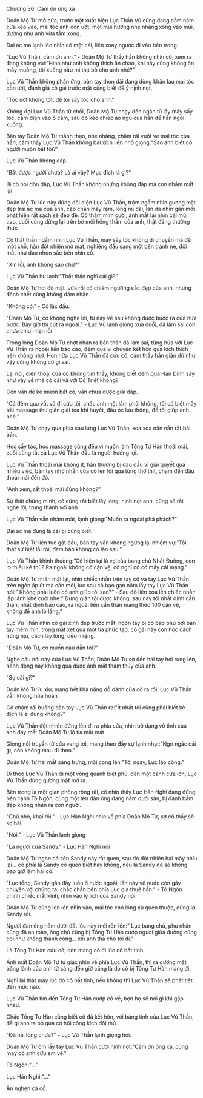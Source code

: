 




Chương 36: Cảm ơn ông xã


Doãn Mộ Tư mở cửa, trước mặt xuất hiện Lục Thần Vũ cũng đang cầm nắm cửa kéo vào, mái tóc anh còn ướt, một mùi hương nhẹ nhàng xông vào mũi, dường như anh vừa tắm xong.

Đại ác ma lạnh lẽo nhìn cô một cái, liền xoay ngước đi vào bên trong.

“Lục Vũ Thần, cảm ơn anh.” - Doãn Mộ Tư thấy hắn không nhìn cô, xem ra đang không vui:”Hình như anh không thích ăn cháo, khi nãy cũng không ăn mấy muỗng, tôi xuống nấu mì thịt bò cho anh nhé?”

Lục Vũ Thần không phản ứng, bàn tay thon dài đang dùng khăn lau mái tóc còn ướt, đánh giá cô gái trước mặt cũng biết để ý nịnh nọt.

“Tóc ướt không tốt, để tôi sấy tóc cho anh.”

Không đợi Lục Vũ Thần từ chối, Doãn Mộ Tư chạy đến ngăn tủ lấy máy sấy tóc, cắm điện vào ổ cắm, sáu đó kéo chiếc áo ngủ của hắn để hắn ngồi xuống.

Bàn tay Doãn Mộ Tư thành thạo, nhẹ nhàng, chậm rãi vuốt ve mái tóc của hắn, cảm thấy Lục Vũ Thần không bài xích liền nhỏ giọng:”Sao anh biết có người muốn bắt tôi?”

Lục Vũ Thần không đáp.

“Bắt được người chưa? Là ai vậy? Mục đích là gì?"

Bi cô hỏi dồn dập, Lục Vũ Thần không những không đáp mà còn nhắm mắt lại

Doãn Mộ Tư lúc này đứng đối diện Lục Vũ Thần, trộm ngắm nhìn gương mặt đẹp trai ác ma của anh, cặp chân mày rậm, lông mì dài, làn da nhìn gần mới phát hiện rất sạch sẽ đẹp đẽ. Cô thầm mỉm cười, ánh mắt lại nhìn cái mũi cao, cuối cùng dừng lại trên bờ môi hồng thẫm của anh, thật đáng thưởng thức.

Cô thất thần ngắm nhìn Lục Vũ Thần, máy sấy tóc không di chuyển mà để một chỗ, hắn đột nhiên mở mát, nghiêng đầu sang một bên tránh né, đôi mắt như dao nhọn sắc bén nhìn cô.

“Xin lỗi, anh không sao chứ?”

Lục Vũ Thần hừ lạnh:”Thất thần nghĩ cái gì?”

Doãn Mộ Tư hơi đỏ mặt, vừa rồi cô chiêm ngưỡng sắc đẹp của anh, nhưng đánh chết cũng không dám nhận.

“Không có.” - Cô lắc đầu.

"Doãn Mộ Tư, cô không nghe lời, từ nay về sau không được bước ra cửa nửa bước. Bây giờ thì cút ra ngoài." - Lục Vũ lạnh giọng xua đuổi, đã làm sai còn chưa chịu nhận lỗi

Trong lòng Doãn Mộ Tư chợt nhận ra bản thân đã làm sai, từng hứa với Lục Vũ Thần ra ngoài liền báo cáo, đêm qua vì chuyện kết hôn quá kích thích nên không nhớ. Hon nữa Lục Vũ Thần đã cứu cô, cảm thấy hắn giận dữ như vậy cũng không có gì sai.

Lại nói, điện thoại của cô không tìm thấy, không biết đêm qua Hàn Dĩnh say như vậy về nhà có cãi vã với Cố Triết không?

Còn vấn đề kẻ muốn bắt cô, vẫn chưa được giải đáp.

“Cả đêm qua vất vả đi cứu tôi, chắc anh mệt lắm phải không, tôi có biết mấy bài massage thư giãn giải tỏa khí huyết, đầu óc lưu thông, để tôi giúp anh nhé.”

Doãn Mộ Tư chạy qua phía sau lưng Lục Vũ Thần, xoa xoa nắn nắn rất bài bản.

Học sấy tóc, học massage cũng đều vì muốn làm Tống Tư Hàn thoải mái, cuối cùng tất cả Lục Vũ Thần đều là người hưởng lợi.

Lục Vũ Thần thoải mái không ít, hắn thường bị đau đầu vì giải quyết quá nhiều việc, bàn tay nhỏ nhắn của cô len lỏi qua từng thớ thịt, chạm đến đâu thoải mái đến đó.

“Anh xem, rất thoải mái đúng không?”

Sự thật chứng minh, cô cũng rất biết lấy lòng, nịnh nọt anh, cũng sẽ rất nghe lời, trung thành với anh.

Lục Vũ Thần vẫn nhắm mắt, lạnh giọng:”Muốn ra ngoài phá phách?”

Đại ác ma đúng là cái gì cũng biết.

Doãn Mộ Tư liên tục gật đầu, bàn tay vẫn không ngừng lại nhiệm vụ:”Tôi thật sự biết lỗi rồi, đảm bảo không có lần sau.”

Lục Vũ Thần khinh thường:”Cô hiện tại là vợ của bang chủ Nhất Đường, còn lo thiếu kẻ thù? Ra ngoài không có cận vệ, cô nghĩ cô có mấy cái mạng."

Doãn Mộ Tư nhăn mặt lại, nhìn chiếc nhẫn trên tay cô và tay Lục Vũ Thần trên ngón áp út mà cắn môi, lúc sau cô bạo gan nắm lấy tay Lục Vũ Thần nói:” Không phải luôn có anh giúp tôi sao?” - Sau đó liền xoa lên chiếc nhẫn lấp lánh khẽ cười nhẹ:” Đừng giận tôi được không, sau này tôi nhất định cẩn thận, nhất định báo cáo, ra ngoài liền cẩn thận mang theo 100 cận vệ, không để anh lo lắng.”

Lục Vũ Thần nhìn cô gái xinh đẹp trước mắt. ngón tay bị cô bao phủ bởi bàn tay mềm mịn, trong mặt xẹt qua một tia phức tạp, cô gái này còn học cách nũng nịu, cách lấy lòng, dẻo miệng.

“Doãn Mộ Tư, cô muốn câu dẫn tôi?”

Nghe câu nói này của Lục Vũ Thần, Doãn Mộ Tư sợ đến hai tay hơi rung lên, hành động này không qua được ánh mắt thâm thúy của anh.

“Sợ cái gì?"

Doãn Mộ Tư ĩu xìu, mang hết khả năng dỗ dành của cô ra rồi, Lục Vũ Thần vẫn không hòa hoãn.

Cô chậm rãi buông bàn tay Lục Vũ Thần ra:"Ít nhất tôi cũng phải biết kẻ địch là ai đúng không?"

Lục Vũ Thần đột nhiên đứng lên đi ra phía cửa, nhìn bộ dạng vô tình của anh đáy mắt Doãn Mộ Tư lộ tia mất mát.

Giọng nói truyền từ cửa vang tới, mang theo đầy sự lạnh nhạt:"Ngơ ngác cái gì, còn không mau đi theo."

Doãn Mộ Tư hai mắt sáng trưng, môi cong lên:"Tới ngay, Lục lão công."

Đi theo Lục Vũ Thần đi một vòng quanh biệt phủ, đến một cánh cửa lớn, Lục Vũ Thần dùng gương mặt mở ra.

Bên trong là một gian phòng rộng rãi, cô nhìn thấy Lục Hân Nghi đang đứng bên cạnh Tô Ngôn, cùng một tên đàn ông đang nằm dưới sàn, bị đánh bầm dập không nhận ra con người.

"Chủ nhỏ, khai rồi." - Lục Hân Nghi nhìn về phía Doãn Mộ Tư, sợ cô thấy sẽ sợ hãi.

"Nói." - Lục Vũ Thần lạnh giọng

"Là người của Sandy." - Lục Hân Nghi nói

Doãn Mộ Tư nghe cái tên Sandy này rất quen, sau đó đột nhiên hai mày nhíu lại… có phải là Sandy cô quen biết hay không, nếu là Sandy đó sẽ không bao giờ làm hại cô.

"Lục tổng, Sandy gần đây luôn ở nước ngoài, lần này về nước còn gây chuyện với chúng ta, chắc chắn bên phía Lục gia thuê hắn." - Tô Ngôn chỉnh chiếc mắt kính, nhìn vào lý lịch của Sandy nói.

Doãn Mộ Tư cũng len lén nhìn vào, mái tóc chó lông xù quen thuộc, đúng là Sandy rồi.

Người đàn ông nằm dưới đất lúc này mới rên lên:" Lục bang chủ, phu nhân cũng đã an toàn, ông chủ cũng bị Tống Tư Hàn cướp người giữa đường cũng coi như không thành công… xin anh tha cho tôi đi."

Là Tống Tư Hàn cứu cô, còn mang cô đi lúc cô bất tỉnh.

Ánh mắt Doãn Mộ Tư tự giác nhìn về phía Lục Vũ Thần, thì ra gương mặt băng lãnh của anh từ sáng đến giờ cũng là do cô bị Tống Tư Hàn mang đi.

Nghĩ lại thật may lúc đó cô bất tỉnh, nếu không thì Lục Vũ Thần sẽ phát tiết đến mức nào.

Lục Vũ Thần tìm đến Tống Tư Hàn cướp cô về, bọn họ sẽ nói gì khi gặp nhau.

Chắc Tống Tư Hàn cũng biết cô đã kết hôn, với bảng tính của Lục Vũ Thần, dễ gì anh ta bỏ qua cơ hội công kích đối thủ.

"Đã hài lòng chưa?" - Lục Vũ Thần lạnh giọng hỏi.

Doãn Mộ Tư ôm lấy tay Lục Vũ Thần cười nịnh nọt:"Cảm ơn ông xã, cũng may có anh cứu em về."

Tô Ngôn:"..."

Lục Hân Nghi:"..."

Ăn nghẹn cả cổ.




